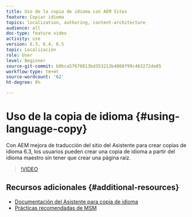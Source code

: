 ```yaml
---
title: Uso de la copia de idioma con AEM Sites
feature: Copiar idioma
topics: localization, authoring, content-architecture
audience: all
doc-type: feature video
activity: use
version: 6.3, 6.4, 6.5
topic: Localización
role: User
level: Beginner
source-git-commit: b0bca57676813bd353213b4808f99c463272de85
workflow-type: tm+mt
source-wordcount: '62'
ht-degree: 8%

---
```



# Uso de la copia de idioma {#using-language-copy}

Con AEM mejora de traducción del sitio del Asistente para crear copias de idioma 6.3, los usuarios pueden crear una copia de idioma a partir del idioma maestro sin tener que crear una página raíz.

>[!VIDEO](https://video.tv.adobe.com/v/17116/?quality=9&learn=on)

## Recursos adicionales {#additional-resources}

* [Documentación del Asistente para copia de idioma](https://helpx.adobe.com/experience-manager/6-5/sites/administering/using/tc-wizard.html)
* [Prácticas recomendadas de MSM](https://helpx.adobe.com/experience-manager/6-5/sites/administering/using/msm-best-practices.html)
